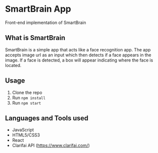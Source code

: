 # SmartBrain App
Front-end implementation of SmartBrain

## What is SmartBrain
SmartBrain is a simple app that acts like a face recognition app. The app accepts image url as an input which then detects if a face appears
in the image. If a face is detected, a box will appear indicating where the face is located.

## Usage
1. Clone the repo
2. Run `npm install`
3. Run `npm start`

## Languages and Tools used
* JavaScript
* HTML5/CSS3
* React
* Clarifai API (https://www.clarifai.com/)